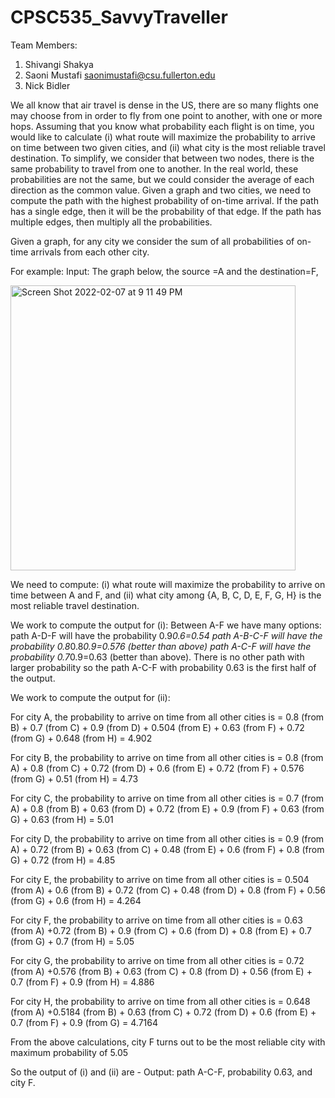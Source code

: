 # CPSC535_SavvyTraveller

Team Members:
1. Shivangi Shakya
2. Saoni Mustafi saonimustafi@csu.fullerton.edu
3. Nick Bidler

We all know that air travel is dense in the US, there are so many flights one may choose from in order to fly from one point to another, with one or more hops. Assuming that you know what probability each flight is on time, you would like to calculate (i) what route will maximize the probability to arrive on time between two given cities, and (ii) what city is the most reliable travel destination. To simplify, we consider that between two nodes, there is the same probability to travel from one to another. In the real world, these probabilities are not the same, but we could consider the average of each direction as the common value.
Given a graph and two cities, we need to compute the path with the highest probability of on-time arrival. If the path has a single edge, then it will be the probability of that edge. If the path has multiple edges, then multiply all the probabilities.

Given a graph, for any city we consider the sum of all probabilities of on-time arrivals from each other city.

For example:
Input: The graph below, the source =A and the destination=F,

<img width="456" alt="Screen Shot 2022-02-07 at 9 11 49 PM" src="https://user-images.githubusercontent.com/71597613/152922656-16937808-0800-4165-8ec2-da7a3c4ebd03.png">


We need to compute: 
(i) what route will maximize the probability to arrive on time between A and F, and 
(ii) what city among {A, B, C, D, E, F, G, H} is the most reliable travel destination.

We work to compute the output for (i):
Between A-F we have many options:
path A-D-F will have the probability 0.9*0.6=0.54
path A-B-C-F will have the probability 0.8*0.8*0.9=0.576 (better than above)
path A-C-F will have the probability 0.7*0.9=0.63 (better than above).
There is no other path with larger probability so the path A-C-F with probability 0.63 is the first half of the output.

We work to compute the output for (ii):

For city A, the probability to arrive on time from all other cities is = 0.8 (from B) + 0.7 (from C) + 0.9 (from D) + 0.504 (from E) + 0.63 (from F) + 0.72 (from G) + 0.648 (from H) = 4.902

For city B, the probability to arrive on time from all other cities is = 0.8 (from A) + 0.8 (from C) + 0.72 (from D) + 0.6 (from E) + 0.72 (from F) + 0.576 (from G) + 0.51 (from H) = 4.73

For city C, the probability to arrive on time from all other cities is = 0.7 (from A) + 0.8 (from B) + 0.63 (from D) + 0.72 (from E) + 0.9 (from F) + 0.63 (from G) + 0.63 (from H) = 5.01

For city D, the probability to arrive on time from all other cities is = 0.9 (from A) + 0.72 (from B) + 0.63 (from C) + 0.48 (from E) + 0.6 (from F) + 0.8 (from G) + 0.72 (from H) = 4.85

For city E, the probability to arrive on time from all other cities is = 0.504 (from A) + 0.6 (from B) + 0.72 (from C) + 0.48 (from D) + 0.8 (from F) + 0.56 (from G) + 0.6 (from H) = 4.264

For city F, the probability to arrive on time from all other cities is = 0.63 (from A) +0.72  (from B) + 0.9 (from C) + 0.6 (from D) + 0.8 (from E) + 0.7 (from G) + 0.7 (from H) = 5.05

For city G, the probability to arrive on time from all other cities is = 0.72 (from A) +0.576  (from B) + 0.63 (from C) + 0.8 (from D) + 0.56 (from E) + 0.7 (from F) + 0.9 (from H) = 4.886

For city H, the probability to arrive on time from all other cities is = 0.648 (from A) +0.5184  (from B) + 0.63 (from C) + 0.72 (from D) + 0.6 (from E) + 0.7 (from F) + 0.9 (from G) = 4.7164

From the above calculations, city F turns out to be the most reliable city with maximum probability of 5.05

So the output of (i) and (ii) are -
Output: path A-C-F, probability 0.63, and city F.
